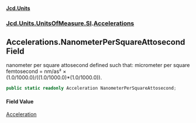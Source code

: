 #### [Jcd.Units](index.md 'index')
### [Jcd.Units.UnitsOfMeasure.SI](Jcd.Units.UnitsOfMeasure.SI.md 'Jcd.Units.UnitsOfMeasure.SI').[Accelerations](Accelerations.md 'Jcd.Units.UnitsOfMeasure.SI.Accelerations')

## Accelerations.NanometerPerSquareAttosecond Field

nanometer per square attosecond defined such that: micrometer per square femtosecond = nm/as² ×  
(1.0/1000.0)/((1.0/1000.0)*(1.0/1000.0)).

```csharp
public static readonly Acceleration NanometerPerSquareAttosecond;
```

#### Field Value
[Acceleration](Acceleration.md 'Jcd.Units.UnitTypes.Acceleration')